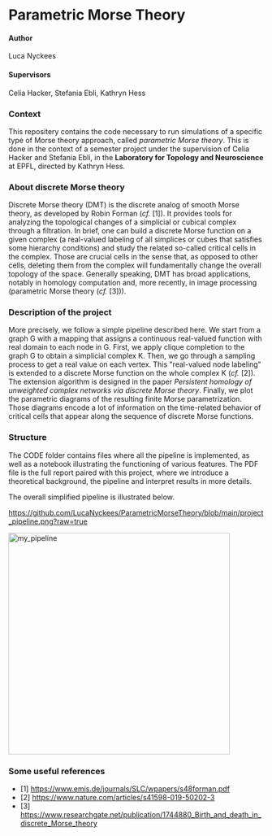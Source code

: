 # Parametric Morse Theory

#### Author
Luca Nyckees

#### Supervisors
Celia Hacker, Stefania Ebli, Kathryn Hess

### Context

This repositery contains the code necessary to run simulations of a specific type of Morse theory approach, called *parametric Morse theory*. This is done in the context of a semester project under the supervision of Celia Hacker and Stefania Ebli,
in the **Laboratory for Topology and Neuroscience** at EPFL, directed by Kathryn Hess.

### About discrete Morse theory

Discrete Morse theory (DMT) is the discrete analog of smooth Morse theory, as developed by Robin Forman (*cf.* [1]). It provides tools for analyzing the topological changes of a simplicial or cubical complex through a filtration. In brief, one can build a discrete Morse function on a given complex (a real-valued labeling of all simplices or cubes that satisfies some hierarchy conditions) and study the related so-called critical cells in the complex. Those are crucial cells in the sense that, as opposed to other cells, deleting them from the complex will fundamentally change the overall topology of the space. Generally speaking, DMT has broad applications, notably in homology computation and, more recently, in image processing (parametric Morse theory (*cf.* [3])).

### Description of the project

More precisely, we follow a simple pipeline described here. We start from a graph G with a mapping that assigns a continuous real-valued function with real domain to each node in G. First, we apply clique completion to the graph G to obtain a simplicial complex K. Then, we go through a sampling process to get a real value on each vertex. This "real-valued node labeling" is extended to a discrete Morse function on the whole complex K (*cf.* [2]). The extension algorithm is designed in the paper *Persistent homology of unweighted complex networks via discrete Morse theory*. Finally, we plot the parametric diagrams of the resulting finite Morse parametrization. Those diagrams encode a lot of information on the time-related behavior of critical cells that appear along the sequence of discrete Morse functions.

### Structure

The CODE folder contains files where all the pipeline is implemented, as well as a notebook illustrating the functioning of various features. The PDF file is the full report paired with this project, where we introduce a theoretical background, the pipeline and interpret results in more details.

The overall simplified pipeline is illustrated below.

https://github.com/LucaNyckees/ParametricMorseTheory/blob/main/project_pipeline.png?raw=true

<img width="436" alt="my_pipeline" src="https://user-images.githubusercontent.com/55453275/116779268-a15c2c00-aa75-11eb-9aa2-f23e3d39c01d.png">

### Some useful references
* [1] https://www.emis.de/journals/SLC/wpapers/s48forman.pdf
* [2] https://www.nature.com/articles/s41598-019-50202-3
* [3] https://www.researchgate.net/publication/1744880_Birth_and_death_in_discrete_Morse_theory
